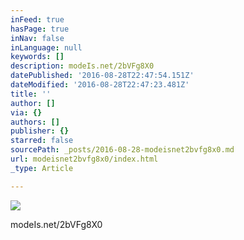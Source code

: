 ```yaml
---
inFeed: true
hasPage: true
inNav: false
inLanguage: null
keywords: []
description: modeIs.net/2bVFg8X0
datePublished: '2016-08-28T22:47:54.151Z'
dateModified: '2016-08-28T22:47:23.481Z'
title: ''
author: []
via: {}
authors: []
publisher: {}
starred: false
sourcePath: _posts/2016-08-28-modeisnet2bvfg8x0.md
url: modeisnet2bvfg8x0/index.html
_type: Article

---
```

![](https://the-grid-user-content.s3-us-west-2.amazonaws.com/37582b5c-192a-41a8-a1b2-6064a38571b0.jpg)

modeIs.net/2bVFg8X0